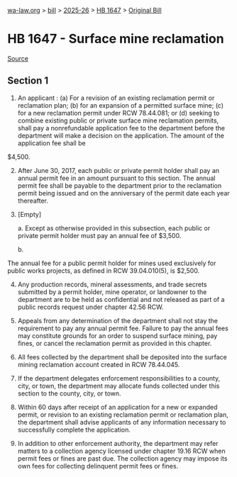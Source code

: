 [wa-law.org](/) > [bill](/bill/) > [2025-26](/bill/2025-26/) > [HB 1647](/bill/2025-26/hb/1647/) > [Original Bill](/bill/2025-26/hb/1647/1/)

# HB 1647 - Surface mine reclamation

[Source](http://lawfilesext.leg.wa.gov/biennium/2025-26/Pdf/Bills/House%20Bills/1647.pdf)

## Section 1
1. An applicant : (a) For a revision of an existing reclamation permit or reclamation plan; (b) for an expansion of a permitted surface mine; (c) for a new reclamation permit under RCW 78.44.081; or (d) seeking to combine existing public or private surface mine reclamation permits, shall pay a nonrefundable application fee to the department before the department will make a decision on the application. The amount of the application fee shall be

$4,500.

2. After June 30, 2017, each public or private permit holder shall pay an annual permit fee in an amount pursuant to this section. The annual permit fee shall be payable to the department prior to the reclamation permit being issued and on the anniversary of the permit date each year thereafter.

3. [Empty]

    a. Except as otherwise provided in this subsection, each public or private permit holder must pay an annual fee of $3,500.

    b.

The annual fee for a public permit holder for mines used exclusively for public works projects, as defined in RCW 39.04.010(5), is $2,500.

4. Any production records, mineral assessments, and trade secrets submitted by a permit holder, mine operator, or landowner to the department are to be held as confidential and not released as part of a public records request under chapter 42.56 RCW.

5. Appeals from any determination of the department shall not stay the requirement to pay any annual permit fee. Failure to pay the annual fees may constitute grounds for an order to suspend surface mining, pay fines, or cancel the reclamation permit as provided in this chapter.

6. All fees collected by the department shall be deposited into the surface mining reclamation account created in RCW 78.44.045.

7. If the department delegates enforcement responsibilities to a county, city, or town, the department may allocate funds collected under this section to the county, city, or town.

8. Within 60 days after receipt of an application for a new or expanded permit, or revision to an existing reclamation permit or reclamation plan, the department shall advise applicants of any information necessary to successfully complete the application.

9. In addition to other enforcement authority, the department may refer matters to a collection agency licensed under chapter 19.16 RCW when permit fees or fines are past due. The collection agency may impose its own fees for collecting delinquent permit fees or fines.
